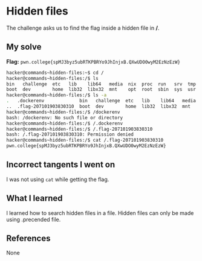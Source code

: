 # Hidden files
The challenge asks us to find the flag inside a hidden file in **/**.
## My solve
**Flag:** `pwn.college{spMJ3byz5ubRTKPBRYo9JhInjxB.QXwUDO0wyM2EzNzEzW}`

```bash
hacker@commands~hidden-files:~$ cd /
hacker@commands~hidden-files:/$ ls
bin   challenge  etc   lib    lib64   media  nix  proc  run   srv  tmp  var
boot  dev        home  lib32  libx32  mnt    opt  root  sbin  sys  usr
hacker@commands~hidden-files:/$ ls -a
.   .dockerenv             bin   challenge  etc   lib    lib64   media  nix  proc  run   srv  tmp  var
..  .flag-207101903830310  boot  dev        home  lib32  libx32  mnt    opt  root  sbin  sys  usr
hacker@commands~hidden-files:/$ /dockerenv
bash: /dockerenv: No such file or directory
hacker@commands~hidden-files:/$ /.dockerenv
hacker@commands~hidden-files:/$ /.flag-207101903830310
bash: /.flag-207101903830310: Permission denied
hacker@commands~hidden-files:/$ cat /.flag-207101903830310
pwn.college{spMJ3byz5ubRTKPBRYo9JhInjxB.QXwUDO0wyM2EzNzEzW}
```
## Incorrect tangents I went on
I was not using `cat` while getting the flag.
## What I learned
I learned how to search hidden files in a file. Hidden files can only be made using .precended file.
## References 
None